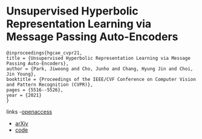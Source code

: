 # Unsupervised Hyperbolic Representation Learning via Message Passing Auto-Encoders

```
@inproceedings{hgcae_cvpr21,
title = {Unsupervised Hyperbolic Representation Learning via Message Passing Auto-Encoders},
author = {Park, Jiwoong and Cho, Junho and Chang, Hyung Jin and Choi, Jin Young},
booktitle = {Proceedings of the IEEE/CVF Conference on Computer Vision and Pattern Recognition (CVPR)},
pages = {5516--5526},
year = {2021}
}
```
links
-[openaccess](http://openaccess.thecvf.com//content/CVPR2021/html/Park_Unsupervised_Hyperbolic_Representation_Learning_via_Message_Passing_Auto-Encoders_CVPR_2021_paper.html)
- [arXiv](https://arxiv.org/abs/2103.16046)
- [code](https://github.com/junhocho/HGCAE)
